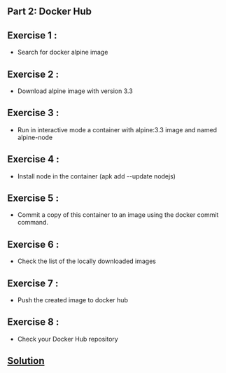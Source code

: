 ## Part 2: Docker Hub
## Exercise 1 : 
* Search for docker alpine image

## Exercise 2 : 
* Download alpine image with version 3.3

## Exercise 3 : 
* Run in interactive mode a container with alpine:3.3 image and named alpine-node

## Exercise 4 : 
* Install node in the container (apk add --update nodejs)

## Exercise 5 : 
* Commit a copy of this container to an image using the docker commit command.

## Exercise 6 : 
* Check the list of the locally downloaded images

## Exercise 7 : 
* Push the created image to docker hub

## Exercise 8 : 
* Check your Docker Hub repository

## [Solution](solution)